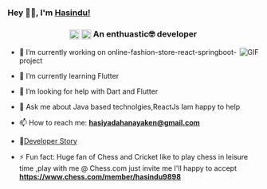 ### Hey 👋🏽, I'm [Hasindu!](https://stackoverflow.com/story/hasindudahanayake) 



<h3 align="center"><a href=https://stackoverflow.com/users/12547954/hasindu-dahanayake target="blank"><img align="center" src=https://cdn.jsdelivr.net/npm/simple-icons@3.0.1/icons/stackoverflow.svg alt="Hasindu1" height="20" width="20" /></a>
<a href=https://meta.stackexchange.com/users/751179/hasindu-dahanayake target="blank"><img align="center" src=https://cdn.jsdelivr.net/npm/simple-icons@3.0.1/icons/stackexchange.svg alt="Hasindu1" height="20" width="20" /></a>  An enthuastic🤓 developer </h3>

<img align="right" alt="GIF" src="https://media.giphy.com/media/836HiJc7pgzy8iNXCn/giphy.gif" />

- 🔭 I’m currently working on online-fashion-store-react-springboot-project

- 🌱 I’m currently learning Flutter

- 🤔 I’m looking for help with Dart and Flutter

- 💬 Ask me about Java based technolgies,ReactJs Iam happy to help

- 📫 How to reach me: **hasiyadahanayaken@gmail.com**

- 📝[Developer Story](https://stackoverflow.com/story/hasindudahanayake)

- ⚡ Fun fact: Huge fan of Chess and Cricket like to play chess in leisure time ,play with me @ Chess.com just invite me I'll happy to accept **https://www.chess.com/member/hasindu9898**



